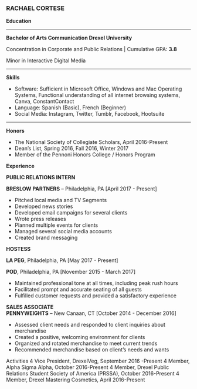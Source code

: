 ### RACHAEL CORTESE
**Education**
***
**Bachelor of Arts Communication	Drexel University**

Concentration in Corporate and Public Relations | Cumulative GPA: **3.8**

Minor in Interactive Digital Media
***

**Skills**
+	Software: Sufficient in Microsoft Office, Windows and Mac Operating Systems, Functional understanding of all internet browsing systems, Canva, ConstantContact
+	Language: Spanish (Basic), French (Beginner)
+	Social Media: Instagram, Twitter, Tumblr, Facebook, Hootsuite
***

**Honors**
+	The National Society of Collegiate Scholars, April 2016-Present
+	Dean’s List, Spring 2016, Fall 2016, Winter 2017
+	Member of the Pennoni Honors College / Honors Program

**Experience**

**PUBLIC RELATIONS INTERN** 

**BRESLOW PARTNERS** – Philadelphia, PA [April 2017 - Present]
+	Pitched local media and TV Segments
+	Developed news stories
+	Developed email campaigns for several clients
+	Wrote press releases
+	Planned multiple events for clients
+	Managed several social media accounts
+	Created brand messaging

**HOSTESS** 

**LA PEG**, Philadelphia, PA [May 2017 - Present]

**POD**, Philadelphia, PA [November 2015 - March 2017]
+	Maintained professional tone at all times, including peak rush hours
+	Facilitated prompt and accurate seating of all guests
+	Fulfilled customer requests and provided a satisfactory experience


**SALES ASSOCIATE**                                                      		
**PENNYWEIGHTS** – New Canaan, CT [October 2014 - December 2016]

+ Assessed client needs and responded to client inquiries about merchandise
+	Created a positive, welcoming environment for clients
+	Organized and rotated merchandise to meet current trends
+	Recommended merchandise based on client’s needs and wants


Activities 
4	Vice President, DrexelVeg, September 2016 -Present 
4	Member, Alpha Sigma Alpha, October 2016-Present
4	Member, Drexel Public Relations Student Society of America (PRSSA), October 2016-Present
4	Member, Drexel Mastering Cosmetics, April 2016-Present 

